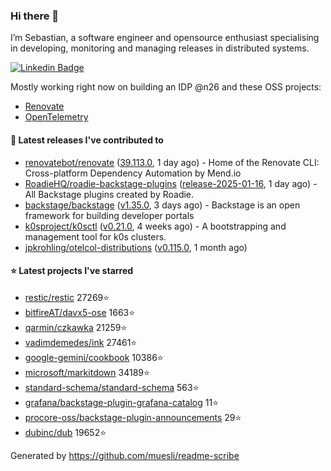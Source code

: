 ### Hi there 👋

I’m Sebastian, a software engineer and opensource enthusiast specialising in developing, monitoring and managing releases in distributed systems.    

[![Linkedin Badge](https://img.shields.io/badge/-LinkedIn-blue?style=flat&logo=Linkedin&logoColor=white&link=https://www.linkedin.com/in/sebastian-poxhofer/)](https://www.linkedin.com/in/sebastian-poxhofer/)

Mostly working right now on building an IDP @n26 and these OSS projects:
- [Renovate](https://github.com/renovatebot/renovate)
- [OpenTelemetry](https://github.com/open-telemetry)



#### 🚀 Latest releases I've contributed to

- [renovatebot/renovate](https://github.com/renovatebot/renovate) ([39.113.0](https://github.com/renovatebot/renovate/releases/tag/39.113.0), 1 day ago) - Home of the Renovate CLI: Cross-platform Dependency Automation by Mend.io
- [RoadieHQ/roadie-backstage-plugins](https://github.com/RoadieHQ/roadie-backstage-plugins) ([release-2025-01-16](https://github.com/RoadieHQ/roadie-backstage-plugins/releases/tag/release-2025-01-16), 1 day ago) - All Backstage plugins created by Roadie.
- [backstage/backstage](https://github.com/backstage/backstage) ([v1.35.0](https://github.com/backstage/backstage/releases/tag/v1.35.0), 3 days ago) - Backstage is an open framework for building developer portals
- [k0sproject/k0sctl](https://github.com/k0sproject/k0sctl) ([v0.21.0](https://github.com/k0sproject/k0sctl/releases/tag/v0.21.0), 4 weeks ago) - A bootstrapping and management tool for k0s clusters.
- [jpkrohling/otelcol-distributions](https://github.com/jpkrohling/otelcol-distributions) ([v0.115.0](https://github.com/jpkrohling/otelcol-distributions/releases/tag/v0.115.0), 1 month ago)

#### ⭐ Latest projects I've starred

- [restic/restic](https://github.com/restic/restic) 27269⭐
- [bitfireAT/davx5-ose](https://github.com/bitfireAT/davx5-ose) 1663⭐
- [qarmin/czkawka](https://github.com/qarmin/czkawka) 21259⭐
- [vadimdemedes/ink](https://github.com/vadimdemedes/ink) 27461⭐
- [google-gemini/cookbook](https://github.com/google-gemini/cookbook) 10386⭐
- [microsoft/markitdown](https://github.com/microsoft/markitdown) 34189⭐
- [standard-schema/standard-schema](https://github.com/standard-schema/standard-schema) 563⭐
- [grafana/backstage-plugin-grafana-catalog](https://github.com/grafana/backstage-plugin-grafana-catalog) 11⭐
- [procore-oss/backstage-plugin-announcements](https://github.com/procore-oss/backstage-plugin-announcements) 29⭐
- [dubinc/dub](https://github.com/dubinc/dub) 19652⭐



Generated by https://github.com/muesli/readme-scribe
